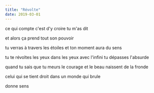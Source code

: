 ```yaml
---
title: "Révolte"
date: 2019-03-01
---
```


ce qui compte c'est d'y croire
tu m'as dit

et alors ça prend tout son pouvoir

tu verras à travers les étoiles
et ton moment aura du sens

tu te révoltes les yeux dans les yeux avec l'infini
tu dépasses l'absurde

quand tu sais que tu meurs
le courage et le beau naissent de la fronde

celui qui se tient droit dans un monde qui brule

donne sens
